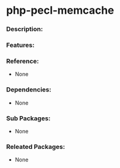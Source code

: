 # php-pecl-memcache

### Description:


### Features:


### Reference:
* None

### Dependencies:
* None

### Sub Packages:
* None

### Releated Packages:
* None